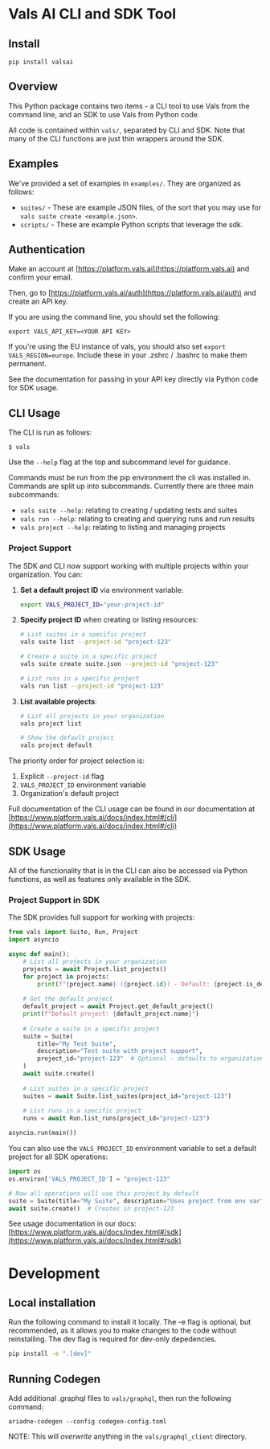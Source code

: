 # Vals AI CLI and SDK Tool

## Install

```
pip install valsai
```

## Overview

This Python package contains two items - a CLI tool to use Vals from the command line, and an SDK to
use Vals from Python code.

All code is contained within `vals/`, separated by CLI and SDK. Note that many of the CLI functions
are just thin wrappers around the SDK.

## Examples

We've provided a set of examples in `examples/`. They are organized as follows:

- `suites/` - These are example JSON files, of the sort that you may use for `vals suite create <example.json>`.
- `scripts/` - These are example Python scripts that leverage the sdk.

## Authentication

Make an account at [https://platform.vals.ai](https://platform.vals.ai) and confirm your email.

Then, go to [https://platform.vals.ai/auth](https://platform.vals.ai/auth) and create an API key.

If you are using the command line, you should set the following:

```
export VALS_API_KEY=<YOUR API KEY>
```

If you're using the EU instance of vals, you should also set `export VALS_REGION=europe`. Include these in your .zshrc / .bashrc to make them permanent.

See the documentation for passing in your API key directly via Python code for SDK usage.

## CLI Usage

The CLI is run as follows:

```
$ vals
```

Use the `--help` flag at the top and subcommand level for guidance.

Commands must be run from the pip environment the cli was installed in. Commands are split up into subcommands. Currently there are three main subcommands:

- `vals suite --help`: relating to creating / updating tests and suites
- `vals run --help`: relating to creating and querying runs and run results
- `vals project --help`: relating to listing and managing projects

### Project Support

The SDK and CLI now support working with multiple projects within your organization. You can:

1. **Set a default project ID** via environment variable:
   ```bash
   export VALS_PROJECT_ID="your-project-id"
   ```

2. **Specify project ID** when creating or listing resources:
   ```bash
   # List suites in a specific project
   vals suite list --project-id "project-123"
   
   # Create a suite in a specific project  
   vals suite create suite.json --project-id "project-123"
   
   # List runs in a specific project
   vals run list --project-id "project-123"
   ```

3. **List available projects**:
   ```bash
   # List all projects in your organization
   vals project list
   
   # Show the default project
   vals project default
   ```

The priority order for project selection is:
1. Explicit `--project-id` flag
2. `VALS_PROJECT_ID` environment variable
3. Organization's default project

Full documentation of the CLI usage can be found in our documentation at [https://www.platform.vals.ai/docs/index.html#/cli](https://www.platform.vals.ai/docs/index.html#/cli)

## SDK Usage

All of the functionality that is in the CLI can also be accessed via Python functions,
as well as features only available in the SDK.

### Project Support in SDK

The SDK provides full support for working with projects:

```python
from vals import Suite, Run, Project
import asyncio

async def main():
    # List all projects in your organization
    projects = await Project.list_projects()
    for project in projects:
        print(f"{project.name} ({project.id}) - Default: {project.is_default}")
    
    # Get the default project
    default_project = await Project.get_default_project()
    print(f"Default project: {default_project.name}")
    
    # Create a suite in a specific project
    suite = Suite(
        title="My Test Suite",
        description="Test suite with project support",
        project_id="project-123"  # Optional - defaults to organization's default project
    )
    await suite.create()
    
    # List suites in a specific project
    suites = await Suite.list_suites(project_id="project-123")
    
    # List runs in a specific project
    runs = await Run.list_runs(project_id="project-123")

asyncio.run(main())
```

You can also use the `VALS_PROJECT_ID` environment variable to set a default project for all SDK operations:

```python
import os
os.environ['VALS_PROJECT_ID'] = "project-123"

# Now all operations will use this project by default
suite = Suite(title="My Suite", description="Uses project from env var")
await suite.create()  # Creates in project-123
```

See usage documentation in our docs: [https://www.platform.vals.ai/docs/index.html#/sdk](https://www.platform.vals.ai/docs/index.html#/sdk)

# Development

## Local installation

Run the following command to install it locally. The -e flag is optional, but recommended, as it allows you to make changes to the code without reinstalling. The dev flag is required for dev-only depedencies.

```bash
pip install -e ".[dev]"
```

## Running Codegen

Add additional .graphql files to `vals/graphql`, then run the following command:

```
ariadne-codegen --config codegen-config.toml
```

NOTE: This will _overwrite_ anything in the `vals/graphql_client` directory.
